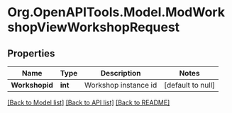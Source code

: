 # Org.OpenAPITools.Model.ModWorkshopViewWorkshopRequest

## Properties

Name | Type | Description | Notes
------------ | ------------- | ------------- | -------------
**Workshopid** | **int** | Workshop instance id | [default to null]

[[Back to Model list]](../README.md#documentation-for-models) [[Back to API list]](../README.md#documentation-for-api-endpoints) [[Back to README]](../README.md)

